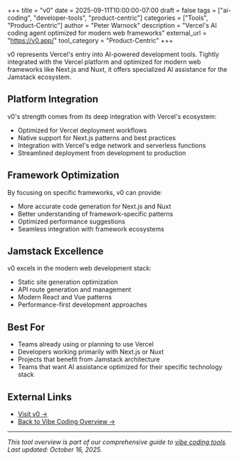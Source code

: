+++
title = "v0"
date = 2025-09-11T10:00:00-07:00
draft = false
tags = ["ai-coding", "developer-tools", "product-centric"]
categories = ["Tools", "Product-Centric"]
author = "Peter Warnock"
description = "Vercel's AI coding agent optimized for modern web frameworks"
external_url = "https://v0.app/"
tool_category = "Product-Centric"
+++

v0 represents Vercel's entry into AI-powered development tools. Tightly integrated with the Vercel platform and optimized for modern web frameworks like Next.js and Nuxt, it offers specialized AI assistance for the Jamstack ecosystem.

## Platform Integration

v0's strength comes from its deep integration with Vercel's ecosystem:
- Optimized for Vercel deployment workflows
- Native support for Next.js patterns and best practices
- Integration with Vercel's edge network and serverless functions
- Streamlined deployment from development to production

## Framework Optimization

By focusing on specific frameworks, v0 can provide:
- More accurate code generation for Next.js and Nuxt
- Better understanding of framework-specific patterns
- Optimized performance suggestions
- Seamless integration with framework ecosystems

## Jamstack Excellence

v0 excels in the modern web development stack:
- Static site generation optimization
- API route generation and management
- Modern React and Vue patterns
- Performance-first development approaches

## Best For

- Teams already using or planning to use Vercel
- Developers working primarily with Next.js or Nuxt
- Projects that benefit from Jamstack architecture
- Teams that want AI assistance optimized for their specific technology stack

## External Links

- [Visit v0 →](https://v0.app/)
- [Back to Vibe Coding Overview →](/posts/vibe-coding-revolution/)

---

*This tool overview is part of our comprehensive guide to [vibe coding tools](/posts/vibe-coding-revolution/). Last updated: October 16, 2025.*
